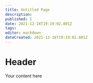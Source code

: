 ```yaml
---
title: Untitled Page
description: 
published: 1
date: 2021-12-16T19:19:02.801Z
tags: 
editor: markdown
dateCreated: 2021-12-16T19:19:02.801Z
---
```


# Header
Your content here